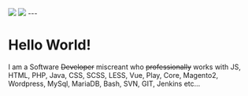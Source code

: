 <img src="https://github.com/user-attachments/assets/76c67908-bd6c-403a-bc0f-478ff31db404" />
<img src="https://img.shields.io/badge/LinkedIn-0077B5?style=for-the-badge&logo=linkedin&logoColor=white" href="https://www.linkedin.com/in/kaelyx/"/>
--- 

# Hello World!

I am a Software ~~Developer~~ miscreant who ~~professionally~~ works with JS, HTML, PHP, Java, CSS, SCSS, LESS, Vue, Play, Core, Magento2, Wordpress, MySql, MariaDB, Bash, SVN, GIT, Jenkins etc... 
